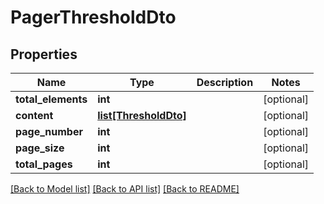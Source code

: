 # PagerThresholdDto

## Properties
Name | Type | Description | Notes
------------ | ------------- | ------------- | -------------
**total_elements** | **int** |  | [optional] 
**content** | [**list[ThresholdDto]**](ThresholdDto.md) |  | [optional] 
**page_number** | **int** |  | [optional] 
**page_size** | **int** |  | [optional] 
**total_pages** | **int** |  | [optional] 

[[Back to Model list]](../README.md#documentation-for-models) [[Back to API list]](../README.md#documentation-for-api-endpoints) [[Back to README]](../README.md)

